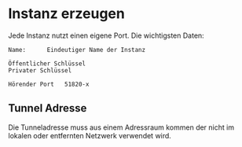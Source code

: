# Instanz erzeugen

Jede Instanz nutzt einen eigene Port. Die wichtigsten Daten:

```
Name:      Eindeutiger Name der Instanz

Öffentlicher Schlüssel
Privater Schlüssel

Hörender Port   51820-x
```

## Tunnel Adresse

Die Tunneladresse muss aus einem Adressraum kommen der nicht im lokalen oder entfernten Netzwerk verwendet wird.
